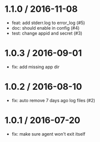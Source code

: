 
1.1.0 / 2016-11-08
==================

  * feat: add stderr.log to error_log (#5)
  * doc: should enable in config (#4)
  * test: change appid and secret (#3)

1.0.3 / 2016-09-01
==================

  * fix: add missing app dir

1.0.2 / 2016-08-10
==================

  * fix: auto remove 7 days ago log files (#2)

1.0.1 / 2016-07-20
==================

  * fix: make sure agent won't exit itself
